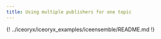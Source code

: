 ```yaml
---
title: Using multiple publishers for one topic
---
```


{! ../iceoryx/iceoryx_examples/iceensemble/README.md !}
